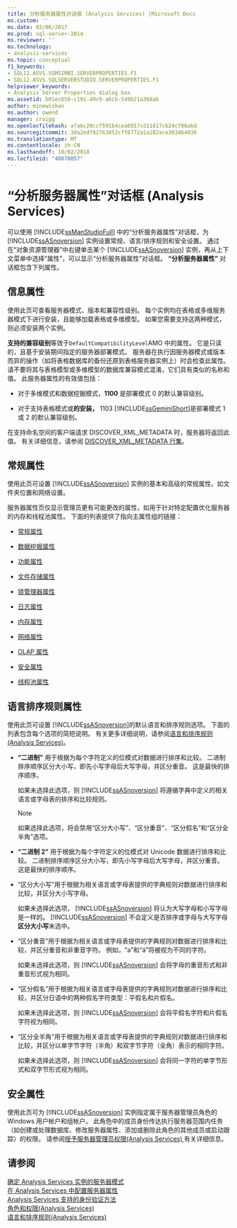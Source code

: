 ```yaml
---
title: 分析服务器属性对话框 (Analysis Services) |Microsoft Docs
ms.custom: ''
ms.date: 03/06/2017
ms.prod: sql-server-2014
ms.reviewer: ''
ms.technology:
- analysis-services
ms.topic: conceptual
f1_keywords:
- SQL12.ASVS.SSMSIMBI.SERVERPROPERTIES.F1
- SQL12.ASVS.SQLSERVERSTUDIO.SERVERPROPERTIES.F1
helpviewer_keywords:
- Analysis Server Properties dialog box
ms.assetid: b01ec658-c191-49c9-a6cb-549b21a368ab
author: minewiskan
ms.author: owend
manager: craigg
ms.openlocfilehash: afa6c20ccf591b4cea6917cd11817cb24c786abd
ms.sourcegitcommit: 3da2edf82763852cff6772a1a282ace3034b4936
ms.translationtype: MT
ms.contentlocale: zh-CN
ms.lasthandoff: 10/02/2018
ms.locfileid: "48078057"
---
```

# <a name="analysis-server-properties-dialog-box-analysis-services"></a>“分析服务器属性”对话框 (Analysis Services)
  可以使用 [!INCLUDE[ssManStudioFull](../includes/ssmanstudiofull-md.md)] 中的“分析服务器属性”对话框，为 [!INCLUDE[ssASnoversion](../includes/ssasnoversion-md.md)] 实例设置常规、语言/排序规则和安全设置。 通过在“对象资源管理器”中右键单击某个 [!INCLUDE[ssASnoversion](../includes/ssasnoversion-md.md)] 实例，再从上下文菜单中选择“属性”，可以显示“分析服务器属性”对话框。 **“分析服务器属性”** 对话框包含下列属性。  
  
## <a name="information-properties"></a>信息属性  
 使用此页可查看服务器模式、版本和兼容性级别。 每个实例均在表格或多维服务器模式下进行安装，且能够加载表格或多维模型。 如果您需要支持这两种模式，则必须安装两个实例。  
  
 **支持的兼容级别**等效于`DefaultCompatibilityLevel`AMO 中的属性。 它是只读的，且基于安装期间指定的服务器部署模式。 服务器在执行因服务器模式或版本而异的操作（如将表格数据库的备份还原到表格服务器实例上）时会检查此属性。 请不要将其与表格模型或多维模型的数据库兼容模式混淆，它们具有类似的名称和值。 此服务器属性的有效值包括：  
  
-   对于多维模式和数据挖掘模式，**1100** 是部署模式 0 的默认兼容级别。  
  
-   对于支持表格模式或**的安装，** 1103 [!INCLUDE[ssGeminiShort](../includes/ssgeminishort-md.md)]是部署模式 1 或 2 的默认兼容级别。  
  
 在支持命名空间的客户端请求 DISCOVER_XML_METADATA 时，服务器将返回此值。 有关详细信息，请参阅 [DISCOVER_XML_METADATA 行集](schema-rowsets/xml/discover-xml-metadata-rowset.md)。  
  
## <a name="general-properties"></a>常规属性  
 使用此页可设置 [!INCLUDE[ssASnoversion](../includes/ssasnoversion-md.md)] 实例的基本和高级的常规属性，如文件夹位置和网络设置。  
  
 服务器属性页仅显示管理员更有可能更改的属性，如用于针对特定配置优化服务器的内存和线程池属性。 下面的列表提供了指向主属性组的链接：  
  
-   [常规属性](server-properties/general-properties.md)  
  
-   [数据挖掘属性](server-properties/data-mining-properties.md)  
  
-   [功能属性](server-properties/feature-properties.md)  
  
-   [文件存储属性](server-properties/filestore-properties.md)  
  
-   [锁管理器属性](server-properties/lock-manager-properties.md)  
  
-   [日志属性](server-properties/log-properties.md)  
  
-   [内存属性](server-properties/memory-properties.md)  
  
-   [网络属性](server-properties/network-properties.md)  
  
-   [OLAP 属性](server-properties/olap-properties.md)  
  
-   [安全属性](server-properties/security-properties.md)  
  
-   [线程池属性](server-properties/thread-pool-properties.md)  
  
## <a name="language-collation-properties"></a>语言排序规则属性  
 使用此页可设置 [!INCLUDE[ssASnoversion](../includes/ssasnoversion-md.md)]的默认语言和排序规则选项。 下面的列表包含每个选项的简短说明。 有关更多详细说明，请参阅[语言和排序规则 (Analysis Services)](languages-and-collations-analysis-services.md)。  
  
-   **“二进制”** 用于根据为每个字符定义的位模式对数据进行排序和比较。 二进制排序顺序区分大小写，即先小写字母后大写字母，并区分重音。 这是最快的排序顺序。  
  
     如果未选择此选项，则 [!INCLUDE[ssASnoversion](../includes/ssasnoversion-md.md)] 将遵循字典中定义的相关语言或字母表的排序和比较规则。  
  
    > [!NOTE]  
    >  如果选择此选项，将会禁用“区分大小写”、“区分重音”、“区分假名”和“区分全半角”选项。  
  
-   **“二进制 2”** 用于根据为每个字符定义的位模式对 Unicode 数据进行排序和比较。 二进制排序顺序区分大小写，即先小写字母后大写字母，并区分重音。 这是最快的排序顺序。  
  
-   “区分大小写”用于根据为相关语言或字母表提供的字典规则对数据进行排序和比较，并区分大小写字母。  
  
     如果未选择此选项， [!INCLUDE[ssASnoversion](../includes/ssasnoversion-md.md)] 将认为大写字母和小写字母是一样的。 [!INCLUDE[ssASnoversion](../includes/ssasnoversion-md.md)] 不会定义是否排序或字母与大写字母**区分大小写**未选中。  
  
-   “区分重音”用于根据为相关语言或字母表提供的字典规则对数据进行排序和比较，并区分重音和非重音字符。 例如，“a”和“á”将被视为不同的字符。  
  
     如果未选择此选项，则 [!INCLUDE[ssASnoversion](../includes/ssasnoversion-md.md)] 会将字母的重音形式和非重音形式视为相同。  
  
-   “区分假名”用于根据为相关语言或字母表提供的字典规则对数据进行排序和比较，并区分日语中的两种假名字符类型：平假名和片假名。  
  
     如果未选择此选项，则 [!INCLUDE[ssASnoversion](../includes/ssasnoversion-md.md)] 会将平假名字符和片假名字符视为相同。  
  
-   “区分全半角”用于根据为相关语言或字母表提供的字典规则对数据进行排序和比较，并区分以单字节字符（半角）和双字节字符（全角）表示的相同字符。  
  
     如果未选择此选项，则 [!INCLUDE[ssASnoversion](../includes/ssasnoversion-md.md)] 会将同一字符的单字节形式和双字节形式视为相同。  
  
## <a name="security-properties"></a>安全属性  
 使用此页可为 [!INCLUDE[ssASnoversion](../includes/ssasnoversion-md.md)] 实例指定属于服务器管理员角色的 Windows 用户帐户和组帐户。 此角色中的成员身份传达执行服务器范围内任务（如创建或处理数据库、修改服务器属性、添加或删除此角色的其他成员或启动跟踪）的权限。 请参阅[授予服务器管理员权限&#40;Analysis Services&#41; ](instances/grant-server-admin-rights-to-an-analysis-services-instance.md)有关详细信息。  
  
## <a name="see-also"></a>请参阅  
 [确定 Analysis Services 实例的服务器模式](instances/determine-the-server-mode-of-an-analysis-services-instance.md)   
 [在 Analysis Services 中配置服务器属性](server-properties/server-properties-in-analysis-services.md)   
 [Analysis Services 支持的身份验证方法](instances/authentication-methodologies-supported-by-analysis-services.md)   
 [角色和权限&#40;Analysis Services&#41;](multidimensional-models/roles-and-permissions-analysis-services.md)   
 [语言和排序规则&#40;Analysis Services&#41;](languages-and-collations-analysis-services.md)  
  
  
